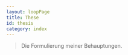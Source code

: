 ```yaml
---
layout: loopPage
title: These
id: thesis
category: index
---
```


> Die Formulierung meiner Behauptungen. 